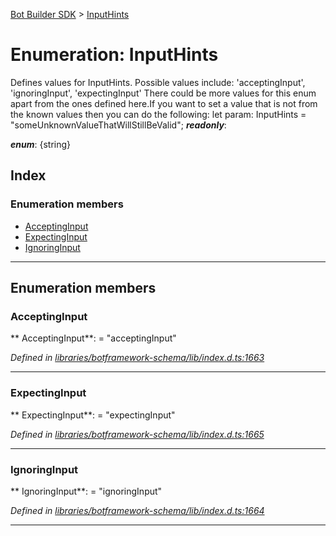 [Bot Builder SDK](../README.md) > [InputHints](../enums/botbuilder.inputhints.md)



# Enumeration: InputHints


Defines values for InputHints. Possible values include: 'acceptingInput', 'ignoringInput', 'expectingInput' There could be more values for this enum apart from the ones defined here.If you want to set a value that is not from the known values then you can do the following: let param: InputHints = <inputhints>"someUnknownValueThatWillStillBeValid";</inputhints>
*__readonly__*: 

*__enum__*: {string}


## Index

### Enumeration members

* [AcceptingInput](botbuilder.inputhints.md#acceptinginput)
* [ExpectingInput](botbuilder.inputhints.md#expectinginput)
* [IgnoringInput](botbuilder.inputhints.md#ignoringinput)



---
## Enumeration members
<a id="acceptinginput"></a>

###  AcceptingInput

** AcceptingInput**:    = "acceptingInput"

*Defined in [libraries/botframework-schema/lib/index.d.ts:1663](https://github.com/Microsoft/botbuilder-js/blob/8495ddc/libraries/botframework-schema/lib/index.d.ts#L1663)*





___

<a id="expectinginput"></a>

###  ExpectingInput

** ExpectingInput**:    = "expectingInput"

*Defined in [libraries/botframework-schema/lib/index.d.ts:1665](https://github.com/Microsoft/botbuilder-js/blob/8495ddc/libraries/botframework-schema/lib/index.d.ts#L1665)*





___

<a id="ignoringinput"></a>

###  IgnoringInput

** IgnoringInput**:    = "ignoringInput"

*Defined in [libraries/botframework-schema/lib/index.d.ts:1664](https://github.com/Microsoft/botbuilder-js/blob/8495ddc/libraries/botframework-schema/lib/index.d.ts#L1664)*





___


